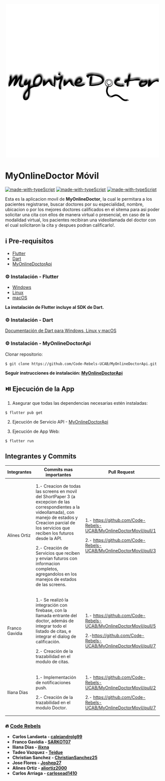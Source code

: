<p align='center'>
    <img src='./assets/MyOnlineDoctor.png'>
</p>

# MyOnlineDoctor Móvil
[![made-with-typeScript](https://img.shields.io/badge/Made%20with-Flutter-7345CF.svg)](https://flutter.dev/) [![made-with-typeScript](https://img.shields.io/badge/Made%20with-Firebase-DE7C1B.svg)](https://firebase.google.com/) [![made-with-typeScript](https://img.shields.io/badge/Made%20with-Agora-1B85DE.svg)](https://www.agora.io/en/)

Esta es la aplicacion movil de **MyOnlineDoctor**, la cual le permitara a los pacientes registrarse, buscar doctores por su especialidad, nombre, ubicacion o por los mejores doctores calificados en el sitema para asi poder solicitar una cita con ellos de manera virtual o presencial, en caso de la modalidad virtual, los pacientes recibiran una videollamada del doctor con el cual solicitaron la cita y despues podran calificarlo!.
## ℹ️ Pre-requisitos

- [Flutter](https://flutter.dev/)
- [Dart](https://dart.dev/)
- [MyOnlineDoctorApi](https://github.com/Code-Rebels-UCAB/MyOnlineDoctorApi)

### ⚙️ Instalación - Flutter

- [Windows](https://docs.flutter.dev/get-started/install/windows)
- [Linux](https://docs.flutter.dev/get-started/install/linux)
- [macOS](https://docs.flutter.dev/get-started/install/macos)

**La instalación de Flutter incluye al SDK de Dart.**

### ⚙️ Instalación - Dart

[Documentación de Dart para Windows, Linux y macOS](https://dart.dev/get-dart)

### ⚙️ Instalación - MyOnlineDoctorApi

Clonar repositorio:

```
$ git clone https://github.com/Code-Rebels-UCAB/MyOnlineDoctorApi.git
```

**Seguir instrucciones de instalación: [MyOnlineDoctorApi](https://github.com/Code-Rebels-UCAB/MyOnlineDoctorApi)**

## ⏯️ Ejecución de la App

1. Asegurar que todas las dependencias necesarias estén instaladas:

```
$ flutter pub get
```

2. Ejecución de Servicio API - [MyOnlineDoctorApi](https://github.com/Code-Rebels-UCAB/MyOnlineDoctorApi)

3. Ejecución de App Web:

```
$ flutter run
```

## Integrantes y Commits

| Integrantes | Commits mas importantes | Pull Request |
| ------------| ------------------------| ------------ |
| Alines Ortiz | <p>1.- Creacion de todas las screens en movil del ShortPaper 3 (a excepcion de las correspondientes a la videollamada), con manejo de estados y Creacion parcial de los servicios que reciben los futuros desde la API. </p><p>2.- Creación de Servicios que reciben y envian futuros con informacion completos, agregandolos en los manejos de estados de las screens. </p>| <p>1.- https://github.com/Code-Rebels-UCAB/MyOnlineDoctorMovil/pull/1</p><p>2.- https://github.com/Code-Rebels-UCAB/MyOnlineDoctorMovil/pull/3</p>|
| Franco Gavidia | <p>1.- Se realizó la integración con firebase, con la llamada entrante del doctor, además de integrar todo el listado de citas, e integrar el dialog de calificación.</p><p>2.- Creación de la trazabilidad en el modulo de citas.</p>| <p>1.- https://github.com/Code-Rebels-UCAB/MyOnlineDoctorMovil/pull/5</p><p>2.-https://github.com/Code-Rebels-UCAB/MyOnlineDoctorMovil/pull/7</p>|
| Iliana Dias | <p>1.- Implementación de notificaciones push.</p><p>2.- Creación de la trazabilidad en el modulo Doctor.</p>| <p>1.- https://github.com/Code-Rebels-UCAB/MyOnlineDoctorMovil/pull/2</p><p>2.- https://github.com/Code-Rebels-UCAB/MyOnlineDoctorMovil/pull/7</p>|



### 🔥 [Code Rebels](https://github.com/Code-Rebels-UCAB)

- **Carlos Landaeta - [calejandrolg99](https://github.com/calejandrolg99)**
- **Franco Gavidia - [SARKOT07](https://github.com/SARKOT07)**
- **Iliana Dias - [ilixna](https://github.com/ilixna)**
- **Tadeo Vazquez - [Teidue](https://github.com/Teidue)**
- **Christian Sanchez - [ChristianSanchez25](https://github.com/ChristianSanchez25)**
- **Jose Flores - [Joshep27](https://github.com/Joshep27)**
- **Alines Ortiz - [aliortiz2000](https://github.com/aliortiz2000)**
- **Carlos Arriaga - [carlosead1410](https://github.com/carlosead1410)**